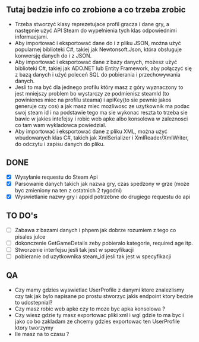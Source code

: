 ## Tutaj bedzie info co zrobione a co trzeba zrobic  
- Trzeba stworzyć klasy reprezetujace profil gracza i dane gry, a następnie użyć API Steam do wypełnienia tych klas odpowiednimi informacjami.</br>
- Aby importować i eksportować dane do i z pliku JSON, można użyć popularnej biblioteki C#, takiej jak Newtonsoft.Json, która obsługuje konwersję danych do i z JSON.</br>
- Aby importować i eksportować dane z bazy danych, możesz użyć biblioteki C#, takiej jak ADO.NET lub Entity Framework, aby połączyć się z bazą danych i użyć poleceń SQL do pobierania i przechowywania danych. </br>
- Jesli to ma być dla jednego profilu który masz z góry wyznaczony to jest mniejszy problem bo wystarczy ze podmienisz steamId (to powinienes miec na profilu steama) i apiKey(to sie pewnie jakos generuje czy cos) a jak masz miec mozliwosc ze uzytkownik ma podac swoj steam id i na podstawie tego ma sie wykonac reszta to trzeba sie bawic w jakies intefejsy i robic web apke albo konsolowa w zaleznosci co tam wam wykladowca powiedzial.
- Aby importować i eksportować dane z pliku XML, można użyć wbudowanych klas C#, takich jak XmlSerializer i XmlReader/XmlWriter, do odczytu i zapisu danych do pliku.</br>


## DONE
- [x] Wysyłanie requestu do Steam Api
- [x] Parsowanie danych takich jak nazwa gry, czas spedzony w grze (moze byc zmieniony na ten z ostatnich 2 tygodni)
- [x] Wyswietlanie nazwy gry i appid potrzebne do drugiego requestu do api

## TO DO's

- [ ] Zabawa z bazami danych i phpem jak dobrze rozumiem z tego co pisales julce
- [ ] dokonczenie GetGameDetails zeby pobieralo kategorie, required age itp.
- [ ] Stworzenie interfejsu jesli tak jest w specyfikacji
- [ ] pobieranie od uzytkownika steam_id jesli tak jest w specyfikacji

## QA
- Czy mamy gdzies wyswietlac UserProfile z danymi ktore znalezlismy czy tak jak bylo napisane po prostu stworzyc jakis endpoint ktory bedzie to udostepnial? </br>
- Czy masz robic web apke czy to moze byc apka konsolowa ? </br>
- Czy wiesz gdzie ty masz exportowac pliki xml i wgl gdzie to ma byc i jako co bo zakladam ze chcemy gdzies exportowac ten UserProfile ktory tworzymy </br>
- Ile masz na to czasu ?

